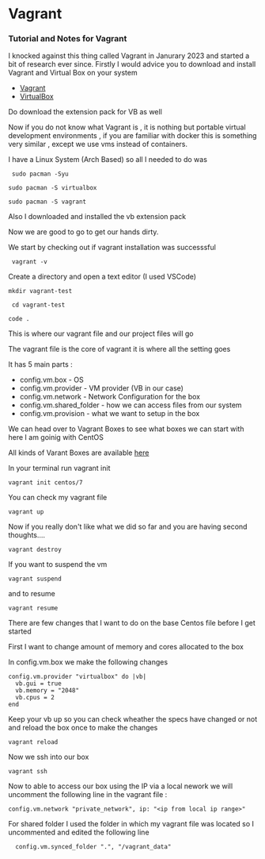 # Vagrant
### Tutorial and Notes for Vagrant


I knocked against this thing called Vagrant in Janurary 2023 and started a bit of research ever since. Firstly I would advice you to download and install Vagrant and Virtual Box on your system 

* [Vagrant](https://www.vagrantup.com/)
* [VirtualBox](https://www.virtualbox.org/)

Do download the extension pack for VB as well

Now if you do not know what Vagrant is , it is nothing but portable virtual development environments , if you are familiar with docker this is something very similar , except we use vms instead of containers.

I have a Linux System (Arch Based) so all I needed to do was 

``` sudo pacman -Syu```

```sudo pacman -S virtualbox```

```sudo pacman -S vagrant```

Also I downloaded and installed the vb extension pack

Now we are good to go to get our hands dirty.

We start by checking out if vagrant installation was successsful

``` vagrant -v```

Create a directory and open a text editor (I used VSCode)

```mkdir vagrant-test```

``` cd vagrant-test```

``` code . ```

This is where our vagrant file and our project files will go

The vagrant file is the core of vagrant it is where all the setting goes 

It has 5 main parts : 

* config.vm.box - OS
* config.vm.provider - VM provider (VB in our case)
* config.vm.network - Network Configuration for the box 
* config.vm.shared_folder - how we can access files from our system
* config.vm.provision - what we want to setup in the box 


We can head over to Vagrant Boxes to see what boxes we can start with here I am goinig with CentOS

All kinds of Varant Boxes are available [here](https://app.vagrantup.com/boxes/search)

In your terminal run vagrant init <box name>

```vagrant init centos/7 ```

You can check my vagrant file 

  
``` vagrant up ```
  
  
  Now if you really don't like what we did so far and you are having second thoughts....
  
  ```vagrant destroy```

  If you want to suspend the vm 
  
  ``` vagrant suspend ```
  
  and to resume 
  
  ``` vagrant resume ```

  There are few changes that I want to do on the base Centos file before I get started
  
  First I want to change amount of memory and cores allocated to the box 
  
 In config.vm.box we make the following changes
  
  ```
  config.vm.provider "virtualbox" do |vb|
    vb.gui = true
    vb.memory = "2048"
    vb.cpus = 2
  end
  ```
  
Keep your vb up so you can check wheather the specs have changed or not and reload the box once to make the changes

``` vagrant reload ```
  
Now we ssh into our box 
  
``` vagrant ssh ```
  
Now to able to access our box using the IP via a local nework we will uncomment the following line in the vagrant file :
  
```
config.vm.network "private_network", ip: "<ip from local ip range>"  
```
For shared folder I used the folder in which my vagrant file was located so I uncommented and edited the following line 
  
```
  config.vm.synced_folder ".", "/vagrant_data"
  ```
